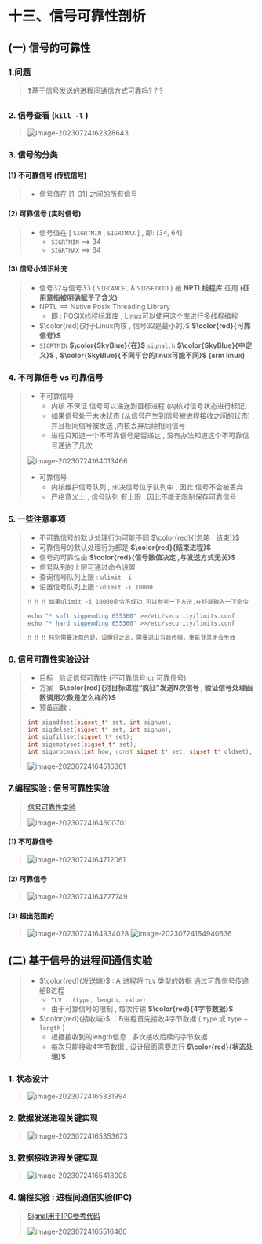 # 十三、信号可靠性剖析

## (一) 信号的可靠性

### 1.问题

>❓基于信号发送的进程间通信方式可靠吗? ? ?

### 2. 信号查看 (`kill -l` )

><img src="十三、信号可靠性剖析.assets/image-20230724162328643.png" alt="image-20230724162328643" />

### 3. 信号的分类

#### (1) 不可靠信号 (传统信号)

>- 信号值在 [1, 31] 之间的所有信号

#### (2) 可靠信号 (实时信号)

>- 信号值在 [ `SIGRTMIN` , `SIGRTMAX` ] , 即: [34, 64]
>   - `SIGRTMIN` ==> 34
>   - `SIGRTMAX` ==> 64

#### (3) 信号小知识补充

>- 信号32与信号33 ( `SIGCANCEL` & `SIGSETXID` ) 被 **NPTL线程库** 征用 **(征用意指被明确赋予了含义)**
>- NPTL ==> Native Posix Threading Library
>   - 即 : POSIX线程标准库 , Linux可以使用这个库进行多线程编程
>- $\color{red}{对于Linux内核 , 信号32是最小的}$ **$\color{red}{可靠信号}$**
>- `SIGRTMIN` **$\color{SkyBlue}{在}$** `signal.h` **$\color{SkyBlue}{中定义}$** , **$\color{SkyBlue}{不同平台的linux可能不同}$** **(arm  linux)**

### 4. 不可靠信号 vs 可靠信号

>- 不可靠信号
>   - 内核 不保证 信号可以递送到目标进程 (内核对信号状态进行标记)
>   - 如果信号处于未决状态 (从信号产生到信号被进程接收之间的状态) , 并且相同信号被发送 ,内核丢弃后续相同信号
>   - 进程只知道一个不可靠信号是否递达 , 没有办法知道这个不可靠信号递达了几次
>
>
>
>
><img src="十三、信号可靠性剖析.assets/image-20230724164013466.png" alt="image-20230724164013466" />
>
>
>
>- 可靠信号
>   - 内核维护信号队列 , 未决信号位于队列中 , 因此 信号不会被丢弃
>   - 严格意义上 , 信号队列 有上限 , 因此不能无限制保存可靠信号

### 5. 一些注意事项

>- 不可靠信号的默认处理行为可能不同 $\color{red}{(忽略 , 结束)}$
>- 可靠信号的默认处理行为都是 **$\color{red}{结束进程}$**
>- 信号的可靠性由 **$\color{red}{信号数值决定 ,与发送方式无关}$**
>- 信号队列的上限可通过命令设置
>  - 查询信号队列上限 : `ulimit -i`
>  - 设置信号队列上限 : `ulimit -i 10000`
>
>```tex
>‼️ ‼️ ‼️ 如果ulimit -i 10000命令不成功,可以参考一下方法,在终端输入一下命令
>```
>
>```C++
>echo "* soft sigpending 655360" >>/etc/security/limits.conf
>echo "* hard sigpending 655360" >>/etc/security/limits.conf
>```
>
>```tex
>‼️ ‼️ ‼️ 特别需要注意的是，设置好之后，需要退出当前终端，重新登录才会生效
>```

### 6. 信号可靠性实验设计

>- 目标 : 验证信号可靠性 (不可靠信号 or 可靠信号)
>- 方案 : **$\color{red}{对目标进程“疯狂”发送N次信号 , 验证信号处理函数调用次数是怎么样的}$**
>- 预备函数 : 
>
>```c++
>int sigaddset(sigset_t* set, int signum);
>int sigdelset(sigset_t* set, int signum);
>int sigfillset(sigset_t* set);
>int sigemptyset(sigset_t* set);
>int sigprocmask(int how, const sigset_t* set, sigset_t* oldset);
>```
>
><img src="十三、信号可靠性剖析.assets/image-20230724164516361.png" alt="image-20230724164516361" />

### 7.编程实验 : 信号可靠性实验

>[信号可靠性实验](https://github.com/WONGZEONJYU/Linux_System_Program/tree/main/10.Signal/13/reliability)
>
><img src="十三、信号可靠性剖析.assets/image-20230724164600701.png" alt="image-20230724164600701" />

#### (1) 不可靠信号

><img src="十三、信号可靠性剖析.assets/image-20230724164712061.png" alt="image-20230724164712061" />

#### (2) 可靠信号

><img src="十三、信号可靠性剖析.assets/image-20230724164727749.png" alt="image-20230724164727749" />

#### (3) 超出范围的

><img src="十三、信号可靠性剖析.assets/image-20230724164934028.png" alt="image-20230724164934028" />
>
><img src="十三、信号可靠性剖析.assets/image-20230724164940636.png" alt="image-20230724164940636" />

## (二) 基于信号的进程间通信实验

>- $\color{red}{发送端}$ : A 进程将 `TLV` 类型的数据 通过可靠信号传递给B进程
>   - `TLV : (type, length, value)`
>   - 由于可靠信号的限制 , 每次传输 **$\color{red}{4字节数据}$**
>- $\color{red}{接收端}$ ：B进程首先接收4字节数据 ( `type` 或 `type` + `length` )
>   - 根据接收到的length信息 , 多次接收后续的字节数据
>   - 每次只能接收4字节数据 , 设计层面需要进行 **$\color{red}{状态处理}$**

### 1. 状态设计

><img src="十三、信号可靠性剖析.assets/image-20230724165331994.png" alt="image-20230724165331994" />

### 2. 数据发送进程关键实现

><img src="十三、信号可靠性剖析.assets/image-20230724165353673.png" alt="image-20230724165353673" />

### 3. 数据接收进程关键实现

><img src="十三、信号可靠性剖析.assets/image-20230724165418008.png" alt="image-20230724165418008" />

### 4. 编程实验 : 进程间通信实验(IPC)

>[Signal用于IPC参考代码](https://github.com/WONGZEONJYU/Linux_System_Program/tree/main/10.Signal/13/ipc)
>
><img src="十三、信号可靠性剖析.assets/image-20230724165516460.png" alt="image-20230724165516460" />


